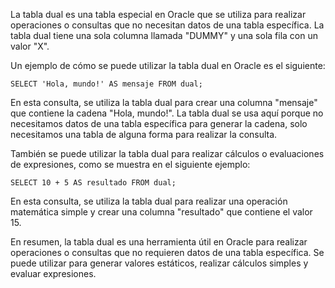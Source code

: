 La tabla dual es una tabla especial en Oracle que se utiliza para realizar operaciones o consultas que no necesitan datos de una tabla específica. La tabla dual tiene una sola columna llamada "DUMMY" y una sola fila con un valor "X".

Un ejemplo de cómo se puede utilizar la tabla dual en Oracle es el siguiente:

```
SELECT 'Hola, mundo!' AS mensaje FROM dual;
```

En esta consulta, se utiliza la tabla dual para crear una columna "mensaje" que contiene la cadena "Hola, mundo!". La tabla dual se usa aquí porque no necesitamos datos de una tabla específica para generar la cadena, solo necesitamos una tabla de alguna forma para realizar la consulta.

También se puede utilizar la tabla dual para realizar cálculos o evaluaciones de expresiones, como se muestra en el siguiente ejemplo:

```
SELECT 10 + 5 AS resultado FROM dual;
```

En esta consulta, se utiliza la tabla dual para realizar una operación matemática simple y crear una columna "resultado" que contiene el valor 15.

En resumen, la tabla dual es una herramienta útil en Oracle para realizar operaciones o consultas que no requieren datos de una tabla específica. Se puede utilizar para generar valores estáticos, realizar cálculos simples y evaluar expresiones.